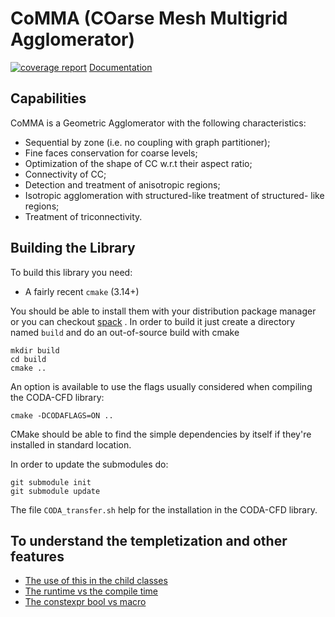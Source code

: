 # CoMMA (COarse Mesh Multigrid Agglomerator)
[![coverage report](https://gitlab.com/albiremo/CoMMA/badges/main/coverage.svg)](https://gitlab.com/albiremo/CoMMA/-/commits/main)
[Documentation](https://albiremo.gitlab.io/CoMMA/)
## Capabilities
CoMMA is a Geometric Agglomerator with the following characteristics:
- Sequential by zone (i.e. no coupling with graph partitioner);
- Fine faces conservation for coarse levels;
- Optimization of the shape of CC w.r.t their aspect ratio;
- Connectivity of CC;
- Detection and treatment of anisotropic regions;
- Isotropic agglomeration with structured-like treatment of structured-
like regions;
- Treatment of triconnectivity.

## Building the Library

To build this library you need:
- A fairly recent `cmake` (3.14+)

You should be able to install them with your distribution package manager or
you can checkout [spack](https://spack.readthedocs.io/en/latest/) .
In order to build it just create a directory named `build` and do an
out-of-source build with cmake

```shell
mkdir build
cd build
cmake ..
```

An option is available to use the flags usually considered when compiling the
CODA-CFD library:
```shell
cmake -DCODAFLAGS=ON ..
```

CMake should be able to find the simple dependencies by itself if they're
installed in standard location.

In order to update the submodules do:

```shell
git submodule init
git submodule update
```



The file `CODA_transfer.sh` help for the installation in the CODA-CFD library.

## To understand the templetization and other features
- [The use of this in the child classes](https://stackoverflow.com/questions/7076169/not-declared-in-this-scope-error-with-templates-and-inheritance)
- [The runtime vs the compile time](https://stackoverflow.com/questions/7076169/not-declared-in-this-scope-error-with-templates-and-inheritance)
- [The constexpr bool vs macro](https://stackoverflow.com/questions/67454808/c-constexpr-boolean-vs-macro)
